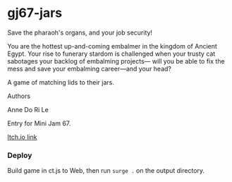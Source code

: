 # gj67-jars

Save the pharaoh's organs, and your job security!

You are the hottest up-and-coming embalmer in the kingdom of Ancient Egypt. Your rise to funerary stardom is challenged when your trusty cat sabotages your backlog of embalming projects— will you be able to fix the mess and save your embalming career—and your head?

A game of matching lids to their jars.

Authors

Anne Do
Ri Le

Entry for Mini Jam 67.

[Itch.io link](https://riledigital.itch.io/canopic-catastrophe)

### Deploy

Build game in ct.js to Web, then run `surge .` on the output directory.

